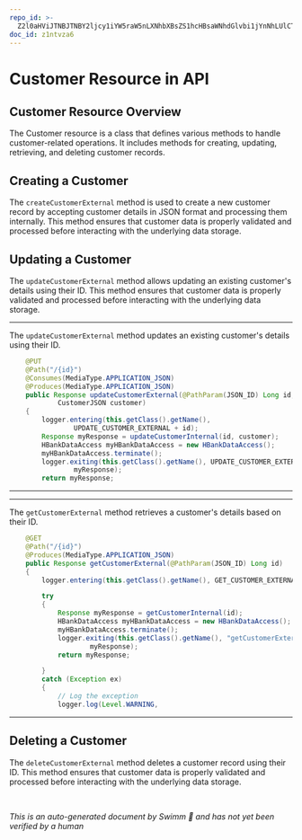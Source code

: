 ```yaml
---
repo_id: >-
  Z2l0aHViJTNBJTNBY2ljcy1iYW5raW5nLXNhbXBsZS1hcHBsaWNhdGlvbi1jYnNhLUlCTS1EZW1vJTNBJTNBU3dpbW0tRGVtbw==
doc_id: z1ntvza6
---
```

# Customer Resource in API

## Customer Resource Overview

The Customer resource is a class that defines various methods to handle customer-related operations. It includes methods for creating, updating, retrieving, and deleting customer records.

## Creating a Customer

The <SwmToken path="src/webui/src/main/java/com/ibm/cics/cip/bankliberty/api/json/CustomerResource.java" pos="54:14:14" line-data="	private static final String CREATE_CUSTOMER_EXTERNAL = &quot;createCustomerExternal(CustomerJSON customer) for customer &quot;;">`createCustomerExternal`</SwmToken> method is used to create a new customer record by accepting customer details in JSON format and processing them internally. This method ensures that customer data is properly validated and processed before interacting with the underlying data storage.

## Updating a Customer

The <SwmToken path="src/webui/src/main/java/com/ibm/cics/cip/bankliberty/api/json/CustomerResource.java" pos="313:5:5" line-data="	public Response updateCustomerExternal(@PathParam(JSON_ID) Long id,">`updateCustomerExternal`</SwmToken> method allows updating an existing customer's details using their ID. This method ensures that customer data is properly validated and processed before interacting with the underlying data storage.

<SwmSnippet path="/src/webui/src/main/java/com/ibm/cics/cip/bankliberty/api/json/CustomerResource.java" line="309">

---

The <SwmToken path="src/webui/src/main/java/com/ibm/cics/cip/bankliberty/api/json/CustomerResource.java" pos="313:5:5" line-data="	public Response updateCustomerExternal(@PathParam(JSON_ID) Long id,">`updateCustomerExternal`</SwmToken> method updates an existing customer's details using their ID.

```java
	@PUT
	@Path("/{id}")
	@Consumes(MediaType.APPLICATION_JSON)
	@Produces(MediaType.APPLICATION_JSON)
	public Response updateCustomerExternal(@PathParam(JSON_ID) Long id,
			CustomerJSON customer)
	{
		logger.entering(this.getClass().getName(),
				UPDATE_CUSTOMER_EXTERNAL + id);
		Response myResponse = updateCustomerInternal(id, customer);
		HBankDataAccess myHBankDataAccess = new HBankDataAccess();
		myHBankDataAccess.terminate();
		logger.exiting(this.getClass().getName(), UPDATE_CUSTOMER_EXTERNAL + id,
				myResponse);
		return myResponse;
```

---

</SwmSnippet>

<SwmSnippet path="/src/webui/src/main/java/com/ibm/cics/cip/bankliberty/api/json/CustomerResource.java" line="460">

---

The <SwmToken path="src/webui/src/main/java/com/ibm/cics/cip/bankliberty/api/json/CustomerResource.java" pos="463:5:5" line-data="	public Response getCustomerExternal(@PathParam(JSON_ID) Long id)">`getCustomerExternal`</SwmToken> method retrieves a customer's details based on their ID.

```java
	@GET
	@Path("/{id}")
	@Produces(MediaType.APPLICATION_JSON)
	public Response getCustomerExternal(@PathParam(JSON_ID) Long id)
	{
		logger.entering(this.getClass().getName(), GET_CUSTOMER_EXTERNAL + id);

		try
		{
			Response myResponse = getCustomerInternal(id);
			HBankDataAccess myHBankDataAccess = new HBankDataAccess();
			myHBankDataAccess.terminate();
			logger.exiting(this.getClass().getName(), "getCustomerExternal",
					myResponse);
			return myResponse;

		}
		catch (Exception ex)
		{
			// Log the exception
			logger.log(Level.WARNING,
```

---

</SwmSnippet>

## Deleting a Customer

The <SwmToken path="src/webui/src/main/java/com/ibm/cics/cip/bankliberty/api/json/CustomerResource.java" pos="550:5:5" line-data="	public Response deleteCustomerExternal(@PathParam(JSON_ID) Long id)">`deleteCustomerExternal`</SwmToken> method deletes a customer record using their ID. This method ensures that customer data is properly validated and processed before interacting with the underlying data storage.

&nbsp;

*This is an auto-generated document by Swimm 🌊 and has not yet been verified by a human*

<SwmMeta version="3.0.0" repo-id="Z2l0aHViJTNBJTNBY2ljcy1iYW5raW5nLXNhbXBsZS1hcHBsaWNhdGlvbi1jYnNhLUlCTS1EZW1vJTNBJTNBU3dpbW0tRGVtbw==" repo-name="cics-banking-sample-application-cbsa-IBM-Demo"></SwmMeta>
